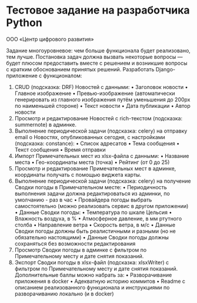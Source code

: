 # Тестовое задание на разработчика Python
ООО «Центр цифрового развития»

Задание многоуровневое: чем больше функционала будет реализовано, тем лучше.
Постановка задач должна вызвать некоторые вопросы — будет плюсом предоставить вместе
с решением и возникшие вопросы с кратким обоснованием принятых решений.
Разработать Django-приложение с функционалом:
1. CRUD (подсказка: DRF) Новостей с данными:
• Заголовок новости
• Главное изображение
• Превью-изображение (автоматически генерировать из главного изображения путём
уменьшения до 200px по наименьшей стороне)
• Текст новости
• Дата публикации
• Автор новости
2. Просмотр и редактирование Новостей с rich-текстом (подсказка: summernote) в админке.
3. Выполнение периодической задачи (подсказка: celery) на отправку email о Новостях,
опубликованных сегодня, с настройками (подсказка: constance):
• Список адресатов
• Тема сообщения
• Текст сообщения
• Время отправки
4. Импорт Примечательных мест из xlsx-файла с данными:
• Название места
• Гео-координаты места (точка)
• Рейтинг (от 0 до 25)
5. Просмотр и редактирование Примечательных мест в админке, координаты получать с
помощью виджета карты.
6. Выполнение периодической задачи (подсказка: celery) на получение Сводки погоды в
Примечательном месте:
• Периодичность выполнения задачи должна редактироваться из админки, по умолчанию -
раз в час
• Провайдера погоды выбрать самостоятельно (можно реализовать сервис в другом
приложении)
• Данные Сводки погоды:
• Температура по шкале Цельсия
• Влажность воздуха, в %
• Атмосферное давление, в мм ртутного столба
• Направление ветра
• Скорость ветра, в м/с
• Данные Сводки погоды должны быть реалистичными и разными (но не обязательно
настоящими)
• Данные Сводки погоды должны сохраняться без возможности редактирования
7. Просмотр Сводки погоды в админке с фильтром по Примечательному месту и дате
снятия показаний.
8. Экспорт Сводки погоды в xlsx-файл (подсказка: xlsxWriter) с фильтром по
Примечательному месту и дате снятия показаний.
Дополнительные баллы можно набрать за:
• Разворачивание приложения в docker
• Адекватную историю коммитов
• Readme с описанием реализованного функционала и инструкциями по разворачиванию
локально (и в docker)